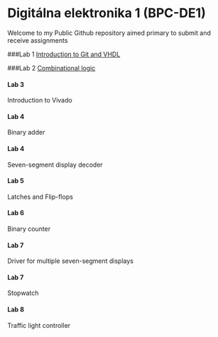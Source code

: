 # Digitálna elektronika 1 (BPC-DE1)

Welcome to my Public Github repository aimed primary to submit and receive assignments 

###Lab 1 [Introduction to Git and VHDL](https://github.com/mathieux95/digital-electronics-1/tree/main/labs/01-gates)

###Lab 2 [Combinational logic](https://github.com/mathieux95/digital-electronics-1/tree/main/labs/02-logic)

#### Lab 3
Introduction to Vivado
#### Lab 4
Binary adder
#### Lab 4
Seven-segment display decoder
#### Lab 5
Latches and Flip-flops
#### Lab 6
Binary counter
#### Lab 7
Driver for multiple seven-segment displays
#### Lab 7
Stopwatch
#### Lab 8
Traffic light controller

